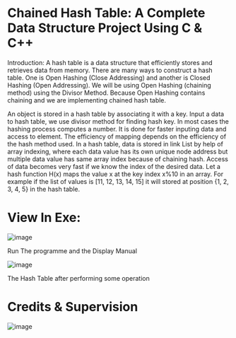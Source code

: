 # Chained Hash Table: A Complete Data Structure Project Using C & C++

Introduction:
A hash table is a data structure that efficiently stores and retrieves data from memory. There are many ways to construct a hash table. One is Open Hashing (Close Addressing) and another is Closed Hashing (Open Addressing). We will be using Open Hashing (chaining method) using the Divisor Method. Because Open Hashing contains chaining and we are implementing chained hash table.

An object is stored in a hash table by associating it with a key. Input a data to hash table, we use divisor method for finding hash key. In most cases the hashing process computes a number. It is done for faster inputing data and access to element. The efficiency of mapping depends on the efficiency of the hash method used. In a hash table, data is stored in link List by help of array indexing, where each data value has its own unique node address but multiple data value has same array index because of chaining hash. Access of data becomes very fast if we know the index of the desired data.
Let a hash function H(x) maps the value x at the key index x%10 in an array. For example if the list of values is [11, 12, 13, 14, 15] it will stored at position {1, 2, 3, 4, 5} in the hash table.

# View In Exe:


![image](https://github.com/MRIDULrk/Chained-Hash-Table-A-Complete-Data-Structure-Project-Using-C-C-/assets/100429674/1b00728d-0e56-4bb6-a957-f360ae0c63b6)

Run The programme and the Display Manual  





![image](https://github.com/MRIDULrk/Chained-Hash-Table-A-Complete-Data-Structure-Project-Using-C-C-/assets/100429674/bd07dbdd-5cfe-43ab-87f1-92616524003c)

The Hash Table after performing some operation

# Credits & Supervision
![image](https://github.com/MRIDULrk/Chained-Hash-Table-A-Complete-Data-Structure-Project-Using-C-C-/assets/100429674/8127f18b-f71b-46ef-8ad8-0c2ca1c17849)
